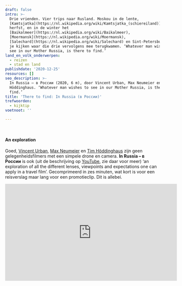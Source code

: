 ```yaml
---
draft: false
intro: >-
  Drie vrienden. Vier trips naar Rusland. Moskou in de lente,
  [Kamtsjatka](https://nl.wikipedia.org/wiki/Kamtsjatka_(schiereiland)) in de
  herfst, en in de winter het
  [Baikalmeer](https://nl.wikipedia.org/wiki/Baikalmeer),
  [Moermansk](https://nl.wikipedia.org/wiki/Moermansk),
  [Salechard](https://nl.wikipedia.org/wiki/Salechard) en Sint-Petersburg. Moet
  je kijken waar die drie vervolgens mee terugkwamen. ‘Whatever man wishes to
  see in our Mother Russia, is there to find.’
land_en_volk_onderwerpen:
  - reizen
  - stad en land
publishdate: '2020-12-25'
resources: []
seo_description: >-
  In Russia – в России (2020, 6 m), door Vincent Urban, Max Neumeier en Tim
  Höddinghaus. ‘Whatever man wishes to see in our Mother Russia, is there to
  find.’
title: 'There to find: In Russia (в России)'
trefwoorden:
  - kijktip
voetnoot: ''

---
```



<br/>

#### An exploration

Goed, [Vincent Urban](https://www.instagram.com/vincenturban/), [Max Neumeier](https://www.instagram.com/muxsux/) en [Tim Höddinghaus](https://www.instagram.com/timhoeddinghaus/) zijn geen gelegenheidsfilmers met een simpele  drone en camera. **In Russia – в России** is ook (uit de beschrijving op [YouTube](https://youtu.be/flyADpC1Ono), zie daar voor meer) ‘an exploration of all the different lenses, viewpoints and expectations one can apply in a travel film’. Gecomprimeerd in zes minuten, wat kort is voor een reisverslag maar lang voor een promotieclip. Dit is allebei.

<iframe width="560" height="315" src="https://www.youtube.com/embed/flyADpC1Ono" frameborder="0" allow="accelerometer; autoplay; clipboard-write; encrypted-media; gyroscope; picture-in-picture" allowfullscreen></iframe>

